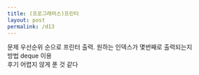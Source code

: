 ```yaml
---
title: (프로그래머스)프린터
layout: post
permalink: /d13
---
```


문제
    우선순위 순으로 프린터 출력.
    원하는 인덱스가 몇번째로 출력되는지
<br>
방법
    deque 이용
<br>
후기
    어렵지 않게 푼 것 같다